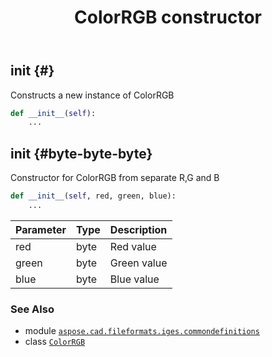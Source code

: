 ﻿---
title: ColorRGB constructor
second_title: Aspose.CAD for Python via .NET API References
description: 
type: docs
weight: 10
url: /python-net/aspose.cad.fileformats.iges.commondefinitions/colorrgb/__init__/
is_root: false
---

## __init__ {#}

Constructs a new instance of ColorRGB



```python
def __init__(self):
    ...
```




## __init__ {#byte-byte-byte}

Constructor for ColorRGB from separate R,G and B



```python
def __init__(self, red, green, blue):
    ...
```


| Parameter | Type | Description |
| :- | :- | :- |
| red | byte | Red value |
| green | byte | Green value |
| blue | byte | Blue value |



### See Also
* module [`aspose.cad.fileformats.iges.commondefinitions`](../../)
* class [`ColorRGB`](/cad/python-net/aspose.cad.fileformats.iges.commondefinitions/colorrgb)

